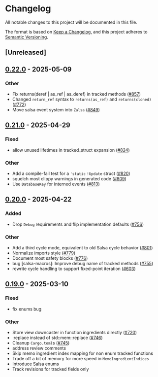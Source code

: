 # Changelog

All notable changes to this project will be documented in this file.

The format is based on [Keep a Changelog](https://keepachangelog.com/en/1.0.0/),
and this project adheres to [Semantic Versioning](https://semver.org/spec/v2.0.0.html).

## [Unreleased]

## [0.22.0](https://github.com/salsa-rs/salsa/compare/salsa-macros-v0.21.1...salsa-macros-v0.22.0) - 2025-05-09

### Other

- Fix returns(deref | as_ref | as_deref) in tracked methods ([#857](https://github.com/salsa-rs/salsa/pull/857))
- Changed `return_ref` syntax to `returns(as_ref)` and `returns(cloned)` ([#772](https://github.com/salsa-rs/salsa/pull/772))
- Move salsa event system into `Zalsa` ([#849](https://github.com/salsa-rs/salsa/pull/849))

## [0.21.0](https://github.com/salsa-rs/salsa/compare/salsa-macros-v0.20.0...salsa-macros-v0.21.0) - 2025-04-29

### Fixed

- allow unused lifetimes in tracked_struct expansion ([#824](https://github.com/salsa-rs/salsa/pull/824))

### Other

- Add a compile-fail test for a `'static` `!Update` struct ([#820](https://github.com/salsa-rs/salsa/pull/820))
- squelch most clippy warnings in generated code ([#809](https://github.com/salsa-rs/salsa/pull/809))
- Use `DatabaseKey` for interned events ([#813](https://github.com/salsa-rs/salsa/pull/813))

## [0.20.0](https://github.com/salsa-rs/salsa/compare/salsa-macros-v0.19.0...salsa-macros-v0.20.0) - 2025-04-22

### Added

- Drop `Debug` requirements and flip implementation defaults ([#756](https://github.com/salsa-rs/salsa/pull/756))

### Other

- Add a third cycle mode, equivalent to old Salsa cycle behavior ([#801](https://github.com/salsa-rs/salsa/pull/801))
- Normalize imports style ([#779](https://github.com/salsa-rs/salsa/pull/779))
- Document most safety blocks ([#776](https://github.com/salsa-rs/salsa/pull/776))
- bug [salsa-macros]: Improve debug name of tracked methods ([#755](https://github.com/salsa-rs/salsa/pull/755))
- rewrite cycle handling to support fixed-point iteration ([#603](https://github.com/salsa-rs/salsa/pull/603))

## [0.19.0](https://github.com/salsa-rs/salsa/compare/salsa-macros-v0.18.0...salsa-macros-v0.19.0) - 2025-03-10

### Fixed

- fix enums bug

### Other

- Store view downcaster in function ingredients directly ([#720](https://github.com/salsa-rs/salsa/pull/720))
- :replace instead of std::mem::replace ([#746](https://github.com/salsa-rs/salsa/pull/746))
- Cleanup `Cargo.toml`s ([#745](https://github.com/salsa-rs/salsa/pull/745))
- address review comments
- Skip memo ingredient index mapping for non enum tracked functions
- Trade off a bit of memory for more speed in `MemoIngredientIndices`
- Introduce Salsa enums
- Track revisions for tracked fields only
